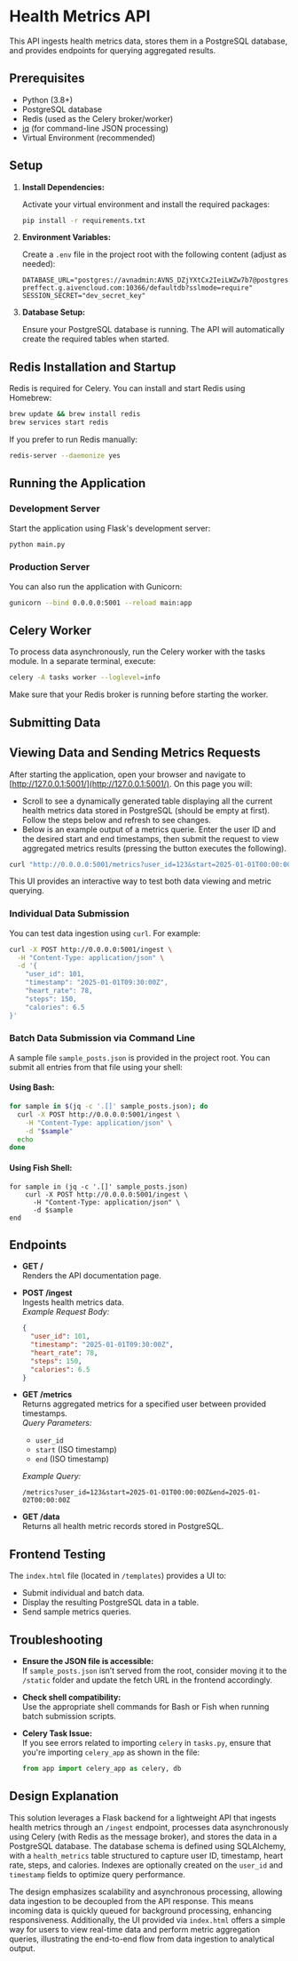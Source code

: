 # Health Metrics API

This API ingests health metrics data, stores them in a PostgreSQL database, and provides endpoints for querying aggregated results.

## Prerequisites

- Python (3.8+)
- PostgreSQL database
- Redis (used as the Celery broker/worker)
- [jq](https://stedolan.github.io/jq/) (for command-line JSON processing)
- Virtual Environment (recommended)

## Setup

1. **Install Dependencies:**

   Activate your virtual environment and install the required packages:

   ```bash
   pip install -r requirements.txt
   ```

2. **Environment Variables:**

   Create a `.env` file in the project root with the following content (adjust as needed):

   ```properties
   DATABASE_URL="postgres://avnadmin:AVNS_DZjYXtCx2IeiLWZw7b7@postgresql-preffect.g.aivencloud.com:10366/defaultdb?sslmode=require"
   SESSION_SECRET="dev_secret_key"
   ```

3. **Database Setup:**

   Ensure your PostgreSQL database is running. The API will automatically create the required tables when started.

## Redis Installation and Startup

Redis is required for Celery. You can install and start Redis using Homebrew:

```bash
brew update && brew install redis
brew services start redis
```

If you prefer to run Redis manually:

```bash
redis-server --daemonize yes
```

## Running the Application

### Development Server

Start the application using Flask's development server:

```bash
python main.py
```

### Production Server

You can also run the application with Gunicorn:

```bash
gunicorn --bind 0.0.0.0:5001 --reload main:app
```

## Celery Worker

To process data asynchronously, run the Celery worker with the tasks module. In a separate terminal, execute:

```bash
celery -A tasks worker --loglevel=info
```

Make sure that your Redis broker is running before starting the worker.

## Submitting Data
## Viewing Data and Sending Metrics Requests

After starting the application, open your browser and navigate to [http://127.0.0.1:5001/](http://127.0.0.1:5001/). On this page you will:

- Scroll to see a dynamically generated table displaying all the current health metrics data stored in PostgreSQL (should be empty at first). Follow the steps below and refresh to see changes.
- Below is an example output of a metrics querie. Enter the user ID and the desired start and end timestamps, then submit the request to view aggregated metrics results (pressing the button executes the following).

```bash
curl "http://0.0.0.0:5001/metrics?user_id=123&start=2025-01-01T00:00:00Z&end=2025-01-02T00:00:00Z"
```

This UI provides an interactive way to test both data viewing and metric querying.
### Individual Data Submission

You can test data ingestion using `curl`. For example:

```bash
curl -X POST http://0.0.0.0:5001/ingest \
  -H "Content-Type: application/json" \
  -d '{
    "user_id": 101,
    "timestamp": "2025-01-01T09:30:00Z",
    "heart_rate": 78,
    "steps": 150,
    "calories": 6.5
}'
```

### Batch Data Submission via Command Line

A sample file `sample_posts.json` is provided in the project root. You can submit all entries from that file using your shell:

#### **Using Bash:**

```bash
for sample in $(jq -c '.[]' sample_posts.json); do
  curl -X POST http://0.0.0.0:5001/ingest \
    -H "Content-Type: application/json" \
    -d "$sample"
  echo
done
```

#### **Using Fish Shell:**

```fish
for sample in (jq -c '.[]' sample_posts.json)
    curl -X POST http://0.0.0.0:5001/ingest \
      -H "Content-Type: application/json" \
      -d $sample
end
```

## Endpoints

- **GET /**  
  Renders the API documentation page.

- **POST /ingest**  
  Ingests health metrics data.  
  *Example Request Body:*
  ```json
  {
    "user_id": 101,
    "timestamp": "2025-01-01T09:30:00Z",
    "heart_rate": 78,
    "steps": 150,
    "calories": 6.5
  }
  ```

- **GET /metrics**  
  Returns aggregated metrics for a specified user between provided timestamps.  
  *Query Parameters:*  
  - `user_id`  
  - `start` (ISO timestamp)  
  - `end` (ISO timestamp)  

  *Example Query:*  
  ```
  /metrics?user_id=123&start=2025-01-01T00:00:00Z&end=2025-01-02T00:00:00Z
  ```

- **GET /data**  
  Returns all health metric records stored in PostgreSQL.

## Frontend Testing

The `index.html` file (located in `/templates`) provides a UI to:
- Submit individual and batch data.
- Display the resulting PostgreSQL data in a table.
- Send sample metrics queries.

## Troubleshooting

- **Ensure the JSON file is accessible:**  
  If `sample_posts.json` isn’t served from the root, consider moving it to the `/static` folder and update the fetch URL in the frontend accordingly.

- **Check shell compatibility:**  
  Use the appropriate shell commands for Bash or Fish when running batch submission scripts.

- **Celery Task Issue:**  
  If you see errors related to importing `celery` in `tasks.py`, ensure that you're importing `celery_app` as shown in the file:
  ```python
  from app import celery_app as celery, db
  ```

## Design Explanation

This solution leverages a Flask backend for a lightweight API that ingests health metrics through an `/ingest` endpoint, processes data asynchronously using Celery (with Redis as the message broker), and stores the data in a PostgreSQL database. The database schema is defined using SQLAlchemy, with a `health_metrics` table structured to capture user ID, timestamp, heart rate, steps, and calories. Indexes are optionally created on the `user_id` and `timestamp` fields to optimize query performance.

The design emphasizes scalability and asynchronous processing, allowing data ingestion to be decoupled from the API response. This means incoming data is quickly queued for background processing, enhancing responsiveness. Additionally, the UI provided via `index.html` offers a simple way for users to view real-time data and perform metric aggregation queries, illustrating the end-to-end flow from data ingestion to analytical output.
